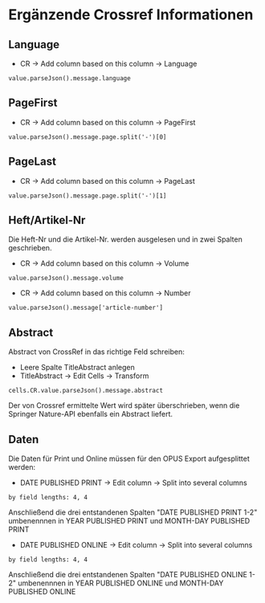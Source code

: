 # Ergänzende Crossref Informationen

## Language
* CR -> Add column based on this column -> Language

`value.parseJson().message.language`

## PageFirst
* CR -> Add column based on this column -> PageFirst

`value.parseJson().message.page.split('-')[0]`

## PageLast
*  CR -> Add column based on this column -> PageLast

`value.parseJson().message.page.split('-')[1]`

## Heft/Artikel-Nr
Die Heft-Nr und die Artikel-Nr. werden ausgelesen und in zwei Spalten geschrieben.

* CR -> Add column based on this column -> Volume

`value.parseJson().message.volume`
* CR -> Add column based on this column -> Number

`value.parseJson().message['article-number']`

## Abstract
Abstract von CrossRef in das richtige Feld schreiben:

* Leere Spalte TitleAbstract anlegen
* TitleAbstract → Edit Cells → Transform

`cells.CR.value.parseJson().message.abstract`

Der von Crossref ermittelte Wert wird später überschrieben, wenn die Springer Nature-API ebenfalls ein Abstract liefert.

## Daten
Die Daten für Print und Online müssen für den OPUS Export aufgesplittet werden:

* DATE PUBLISHED PRINT → Edit column → Split into several columns

`by field lengths: 4, 4`

Anschließend die drei entstandenen Spalten "DATE PUBLISHED PRINT 1-2" umbenennnen in YEAR  PUBLISHED PRINT und MONTH-DAY PUBLISHED PRINT

* DATE PUBLISHED ONLINE → Edit column → Split into several columns

`by field lengths: 4, 4`

Anschließend die drei entstandenen Spalten "DATE PUBLISHED ONLINE 1-2" umbenennnen in YEAR PUBLISHED ONLINE und MONTH-DAY PUBLISHED ONLINE